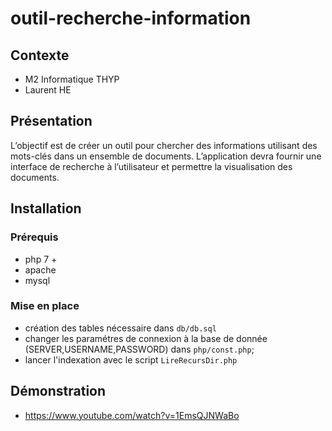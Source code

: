 # outil-recherche-information

## Contexte

- M2 Informatique THYP 
- Laurent HE

## Présentation

L’objectif est de créer un outil pour chercher des informations utilisant des mots-clés dans un ensemble de documents. L’application devra fournir une interface de recherche à l’utilisateur et permettre la visualisation des documents.

## Installation

### Prérequis
- php 7 +
- apache
- mysql

### Mise en place
- création des tables nécessaire dans `db/db.sql`
- changer les paramétres de connexion à la base de donnée (SERVER,USERNAME,PASSWORD) dans `php/const.php`;
- lancer l'indexation avec le script  `LireRecursDir.php`

## Démonstration
- https://www.youtube.com/watch?v=1EmsQJNWaBo